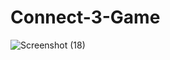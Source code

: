 # Connect-3-Game

![Screenshot (18)](https://user-images.githubusercontent.com/82511641/150483118-a3daa92a-d89c-4da2-86b6-241337251274.png)
